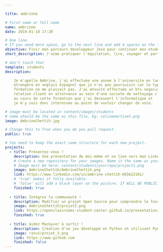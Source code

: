 ```yaml
---

title: ambrinne

# First name or full name
name: ambrinne
date: 2019-01-18 17:20

# One line.
# If you need more space, go to the next line and add 4 spaces on the left, as in 'description'.
objective: Finir mon parcours developpeur Java pour continuer mes etudes dans la meme branche.
short_description: J'aime pratiquer l'équitation, lire, voyager et partir à l'aventure.

# don't touch that
template: students
description:

    Je m'apelle Ambrine, j'ai effectuée une annee à l'universite en langue 
	étrangère en anglais espagnol que je n'ai pas poursuivis car le type de 
	formation ne me plaisait pas. J'ai ensuite effectuée un bts negociation 
	relation client en alternance au sein d'une societe de nettoyage c'est 
	au cours de cette formation que j'ai decouvert l'informatique et 
	je m'y suis donc interessée au point de vouloir changer de voie.

# image must be located in content/images/students
# name should be the same as this file. Eg: celinemartinet.png
image: AmbrineChettih.jpg

# Change this to True when you do you pull request.
public: true

# You need to keep the exact same structure for each new project.
projects:
  - title: Présentez-vous !
    description: Une présentation de moi-même et un lien vers mon LinkedIn.
    # Create a new repository for your images. Name it the same as your nickname and profile picture.
    # Image must be here: content/students/yourrepo/project1.png
    image: AmbrineChettih/AmbrineChettih.png
    link: https://www.linkedin.com/in/ambrine-chettih-665622161/
    # 'true' makes it fully available.
    # 'false' will add a black layer on the picture. IT WILL BE PUBLIC!
    finished: true
	
  - title: Intégrez la communauté !
    description: Modifier un projet Open Source pour comprendre le fonctionnement de Git, de Github et des pull requests. 
    image: AmbrineChettih/projet2.png
    link: https://openclassrooms-student-center.github.io/presentation/students/ratus.html
    finished: true
	
  - title: Aidez MacGyver à sortir !
    description: Création d’un jeu développé en Python et utilisant PyGame.
    image: ratus/projet_3.png
    link: https://www.github.com
    finished: false
---
```

